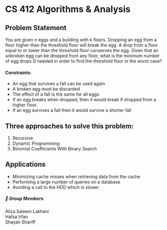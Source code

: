 # CS 412 Algorithms & Analysis

## Problem Statement
You are given n eggs and a building with k floors. Dropping an egg from a floor higher than the threshold floor will break the egg. A drop from a floor equal to or lower than the threshold floor conserves the egg. Given that an unbroken egg can be dropped from any floor, what is the minimum number of egg drops D needed in order to find the threshold floor in the worst case? 

####  Constraints:
* An egg that survives a fall can be used again <br>
* A broken egg must be discarded <br>
* The effect of a fall is the same for all eggs
* If an egg breaks when dropped, then it would break if dropped from a higher floor. <br>
* If an egg survives a fall then it would survive a shorter fall <br>

## Three approaches to solve this problem:
1. Recursive<br>
2. Dynamic Programming<br>
2. Binomial Coefficients With Binary Search<br>

## Applications
* Minimizing cache misses when retrieving data from the cache<br>
* Performing a large number of queries on a database<br>
* Avoiding a call to the HDD which is slower<br>

##### &#128101; Group Members
Aliza Saleem Lakhani <br>
Hafsa Irfan <br>
Shayan Shariff <br>
